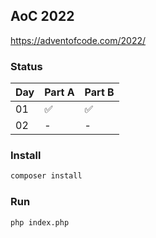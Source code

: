 ## AoC 2022

https://adventofcode.com/2022/

### Status

| Day | Part A | Part B |
|-----|--------|--------|
| 01  | ✅      | ✅      |
| 02  | -      | -      |

### Install

```bash
composer install
```

### Run

```bash
php index.php
```
